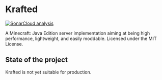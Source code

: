 # Krafted
[![SonarCloud analysis](https://github.com/kraftedmc/krafted/actions/workflows/sonarcloud.yml/badge.svg)](https://github.com/kraftedmc/krafted/actions/workflows/sonarcloud.yml)

A Minecraft: Java Edition server implementation aiming at being high performance, lightweight, and easily moddable.
Licensed under the MIT License.

## State of the project
Krafted is not yet suitable for production.
